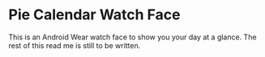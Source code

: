 Pie Calendar Watch Face
===================================

This is an Android Wear watch face to show you your day at a glance.
The rest of this read me is still to be written.

